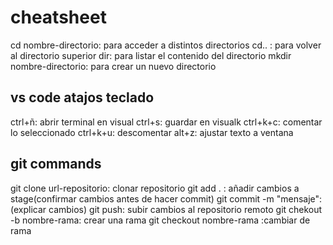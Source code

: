 # cheatsheet
cd nombre-directorio: para acceder a distintos directorios
cd.. : para volver al directorio superior
dir: para listar el contenido del directorio
mkdir nombre-directorio: para crear un nuevo directorio

## vs code atajos teclado
ctrl+ñ: abrir terminal en visual
ctrl+s: guardar en visualk
ctrl+k+c: comentar lo seleccionado
ctrl+k+u: descomentar
alt+z: ajustar texto a ventana


## git commands
git clone url-repositorio: clonar repositorio
git add . : añadir cambios a stage(confirmar cambios antes de hacer commit)
git commit -m "mensaje": (explicar cambios)
git push: subir cambios al repositorio remoto
git chekout -b nombre-rama: crear una rama 
git checkout nombre-rama :cambiar de rama
